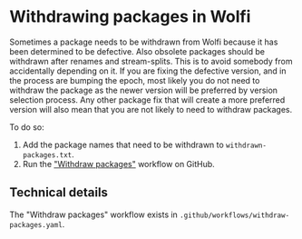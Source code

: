# Withdrawing packages in Wolfi

Sometimes a package needs to be withdrawn from Wolfi because it has been
determined to be defective. Also obsolete packages should be withdrawn after
renames and stream-splits. This is to avoid somebody from accidentally depending
on it. If you are fixing the defective version, and in the process are bumping
the epoch, most likely you do not need to withdraw the package as the newer
version will be preferred by version selection process. Any other package fix
that will create a more preferred version will also mean that you are not likely
to need to withdraw packages.

To do so:

1. Add the package names that need to be withdrawn to `withdrawn-packages.txt`.
2. Run the ["Withdraw packages"](https://github.com/wolfi-dev/os/actions/workflows/withdraw-packages.yaml) workflow on GitHub.

## Technical details

The "Withdraw packages" workflow exists in `.github/workflows/withdraw-packages.yaml`.

